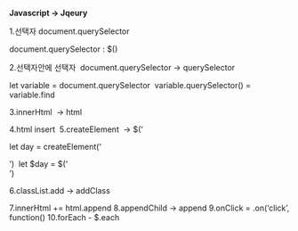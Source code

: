 
**Javascript -> Jqeury**


1.선택자 document.querySelector 

document.querySelector : $()

2.선택자안에 선택자  document.querySelector -> querySelector

let variable = document.querySelector 
variable.querySelector() = variable.find

3.innerHtml  -> html 

4.html insert 
5.createElement  -> $(‘<div></div>

let day = createElement(‘<div>’) 
let $day = $(‘<div></div>’)

6.classList.add -> addClass  

7.innerHtml += html.append
8.appendChild -> append
9.onClick = .on(‘click’, function()
10.forEach - $.each